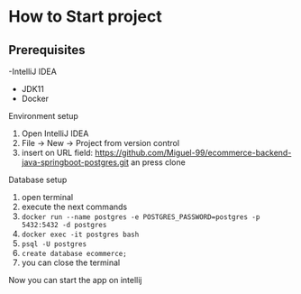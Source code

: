 # How to Start project

## Prerequisites
-IntelliJ IDEA
- JDK11
- Docker

Environment setup
1. Open IntelliJ IDEA
2. File -> New -> Project from version control
3. insert on URL field: https://github.com/Miguel-99/ecommerce-backend-java-springboot-postgres.git an press clone

Database setup
1. open terminal
2. execute the next commands
3. `docker run --name postgres -e POSTGRES_PASSWORD=postgres -p 5432:5432 -d postgres`
4. `docker exec -it postgres bash`
5. `psql -U postgres`
6. `create database ecommerce;`
7. you can close the terminal 

Now you can start the app on intellij
